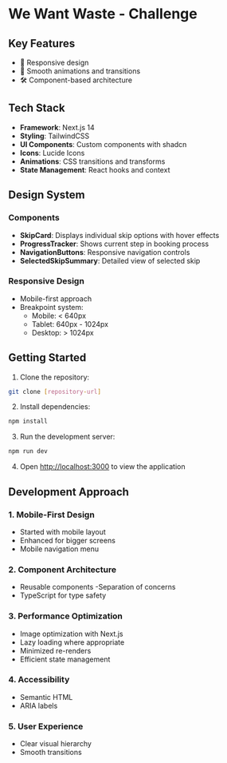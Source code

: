 # We Want Waste - Challenge


## Key Features

- 🎨 Responsive design
- 💨 Smooth animations and transitions
- 🛠️ Component-based architecture

## Tech Stack

- **Framework**: Next.js 14 
- **Styling**: TailwindCSS
- **UI Components**: Custom components with shadcn
- **Icons**: Lucide Icons
- **Animations**: CSS transitions and transforms
- **State Management**: React hooks and context



## Design System

### Components
- **SkipCard**: Displays individual skip options with hover effects
- **ProgressTracker**: Shows current step in booking process
- **NavigationButtons**: Responsive navigation controls
- **SelectedSkipSummary**: Detailed view of selected skip

### Responsive Design
- Mobile-first approach
- Breakpoint system:
  - Mobile: < 640px
  - Tablet: 640px - 1024px
  - Desktop: > 1024px



## Getting Started

1. Clone the repository:
```bash
git clone [repository-url]
```

2. Install dependencies:
```bash
npm install
```

3. Run the development server:
```bash
npm run dev
```

4. Open [http://localhost:3000](http://localhost:3000) to view the application

## Development Approach

### 1. Mobile-First Design
- Started with mobile layout
- Enhanced for bigger screens
- Mobile navigation menu

### 2. Component Architecture
- Reusable components
-Separation of concerns
- TypeScript for type safety

### 3. Performance Optimization
- Image optimization with Next.js
- Lazy loading where appropriate
- Minimized re-renders
- Efficient state management

### 4. Accessibility
- Semantic HTML
- ARIA labels

### 5. User Experience
- Clear visual hierarchy
- Smooth transitions

